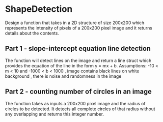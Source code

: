 # ShapeDetection

Design a function that takes in a 2D structure of size 200x200 which represents the intensity of pixels of a 200x200 pixel image and it returns details about the contents. 

## Part 1 - slope-intercept equation line detection 
The function will detect lines on the image and return a line struct which provides the equation of the line in the form y = mx + b. 
Assumptions: -10 < m < 10 and -1000 < b < 1000 , image contains black lines on white background , there is noise and randomness in the image

## Part 2 - counting number of circles in an image 
The function takes as inputs a 200x200 pixel image and the radius of circles to be detected. It detects all complete circles of that radius without any overlapping and returns this integer number. 

